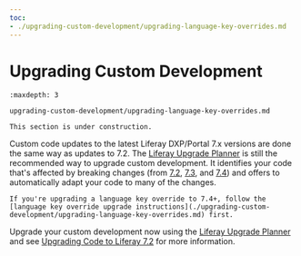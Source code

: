 ```yaml
---
toc:
- ./upgrading-custom-development/upgrading-language-key-overrides.md
---
```

# Upgrading Custom Development

```{toctree}
:maxdepth: 3

upgrading-custom-development/upgrading-language-key-overrides.md
```

```{note}
This section is under construction.
```

Custom code updates to the latest Liferay DXP/Portal 7.x versions are done the same way as updates to 7.2. The [Liferay Upgrade Planner](https://help.liferay.com/hc/en-us/articles/360029147451-Liferay-Upgrade-Planner) is still the recommended way to upgrade custom development. It identifies your code that's affected by breaking changes (from [7.2](../../liferay-internals/reference/7-2-breaking-changes.md), [7.3](../../liferay-internals/reference/7-3-breaking-changes.md), and [7.4](../../liferay-internals/reference/7-4-breaking-changes.md)) and offers to automatically adapt your code to many of the changes.

```{note}
If you're upgrading a language key override to 7.4+, follow the [language key override upgrade instructions](./upgrading-custom-development/upgrading-language-key-overrides.md) first.
```

Upgrade your custom development now using the [Liferay Upgrade Planner](https://help.liferay.com/hc/en-us/articles/360029147451-Liferay-Upgrade-Planner) and see [Upgrading Code to Liferay 7.2](https://help.liferay.com/hc/en-us/articles/360029316391-Introduction-to-Upgrading-Code-to-Liferay-DXP-7-2) for more information.